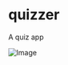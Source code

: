 # quizzer

A quiz app

![Image](https://raw.githubusercontent.com/londonappbrewery/Images/master/quizzler-demo.gif)
